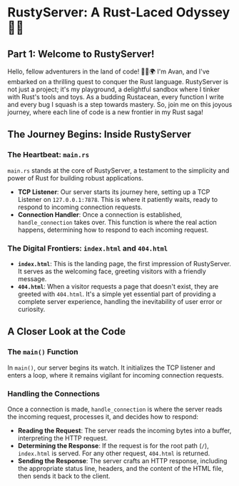 # RustyServer: A Rust-Laced Odyssey 🚀🦀

## Part 1: Welcome to RustyServer!
Hello, fellow adventurers in the land of code! 👨‍💻🌍 I'm Avan, and I've embarked on a thrilling quest to conquer the Rust language. RustyServer is not just a project; it's my playground, a delightful sandbox where I tinker with Rust's tools and toys. As a budding Rustacean, every function I write and every bug I squash is a step towards mastery. So, join me on this joyous journey, where each line of code is a new frontier in my Rust saga!

## The Journey Begins: Inside RustyServer

### The Heartbeat: `main.rs`
`main.rs` stands at the core of RustyServer, a testament to the simplicity and power of Rust for building robust applications.

- **TCP Listener**: Our server starts its journey here, setting up a TCP Listener on `127.0.0.1:7878`. This is where it patiently waits, ready to respond to incoming connection requests.
- **Connection Handler**: Once a connection is established, `handle_connection` takes over. This function is where the real action happens, determining how to respond to each incoming request.

### The Digital Frontiers: `index.html` and `404.html`
- **`index.html`**: This is the landing page, the first impression of RustyServer. It serves as the welcoming face, greeting visitors with a friendly message.
- **`404.html`**: When a visitor requests a page that doesn't exist, they are greeted with `404.html`. It's a simple yet essential part of providing a complete server experience, handling the inevitability of user error or curiosity.

## A Closer Look at the Code

### The `main()` Function
In `main()`, our server begins its watch. It initializes the TCP listener and enters a loop, where it remains vigilant for incoming connection requests.

### Handling the Connections
Once a connection is made, `handle_connection` is where the server reads the incoming request, processes it, and decides how to respond:

- **Reading the Request**: The server reads the incoming bytes into a buffer, interpreting the HTTP request.
- **Determining the Response**: If the request is for the root path (`/`), `index.html` is served. For any other request, `404.html` is returned.
- **Sending the Response**: The server crafts an HTTP response, including the appropriate status line, headers, and the content of the HTML file, then sends it back to the client.


